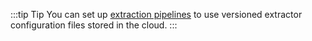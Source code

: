:::tip Tip
You can set up [extraction pipelines](../../interfaces/configure_integrations.md) to use versioned extractor configuration files stored in the cloud.
:::
